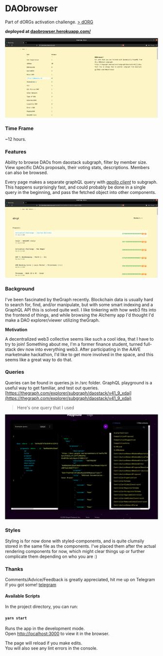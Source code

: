 # DAObrowser

Part of dORGs activation challenge. [> dORG](https://dorg.tech/)

**deployed at [daobrowser.herokuapp.com/](https://daobrowser.herokuapp.com/)**

![Image](public/pics/activation1.png)

### Time Frame

~12 hours.

### Features

Ability to browse DAOs from daostack subgraph, filter by member size.
View specific DAOs proposals, their voting stats, descriptions. Members can also be browsed.

Every page makes a separate graphQL query with *[apollo client](https://www.apollographql.com/docs/react/)* to subgraph. This happens surprisingly fast, and could probably be done in a single query in the beginning, and pass the fetched object into other components.

![Image](public/pics/activation2.png)

### Background

I've been fascinated by theGraph recently. Blockchain data is usually hard to search for, find, and/or manipulate, but with some smart indexing and a GraphQL API this is solved quite well. I like tinkering with how web3 fits into the frontend of things, and while browsing the Alchemy app I'd thought I'd make a DAO explorer/viewer utilizing theGraph.

**Motivation** 

A decentralized web3 collective seems like such a cool idea, that I have to try to join! Something about me, I'm a former finance student, turned full-stack dev now into everything web3. After participating in the AAVE marketmake hackathon, I'd like to get more involved in the space, and this seems like a great way to do that.

### Queries

Queries can be found in queries.js in /src folder.
GraphQL playground is a useful way to get familiar, and test out queries. [https://thegraph.com/explorer/subgraph/daostack/v41_9_xdai](https://thegraph.com/explorer/subgraph/daostack/v41_9_xdai)

> Here's one query that I used

![image](public/pics/thegraph.png)

### Styles

Styling is for now done with styled-components, and is quite clumsily stored in the same file as the components. I've placed them after the actual rendering components for now, which might clear things up or further complicate them depending on who you are :) 

### Thanks

Comments/Advice/Feedback is greatly appreciated, hit me up on Telegram if you got some! [telegram](https://t.me/marakuas)

#### Available Scripts

In the project directory, you can run:

#### `yarn start`

Runs the app in the development mode.\
Open [http://localhost:3000](http://localhost:3000) to view it in the browser.

The page will reload if you make edits.\
You will also see any lint errors in the console.